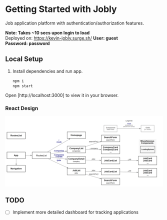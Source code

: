 # Getting Started with Jobly
Job application platform with authentication/authorization features.

**Note: Takes ~10 secs upon login to load**  
Deployed on: https://kevin-jobly.surge.sh/
**User: guest  
Password: password**  

## Local Setup

1. Install dependencies and run app.

    ```
    npm i
    npm start
    ```

Open [http://localhost:3000] to view it in your browser.


### React Design
![Alt text](/public/react-design.png)

## TODO
- [ ] Implement more detailed dashboard for tracking applications